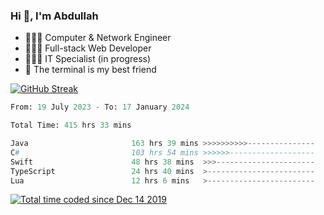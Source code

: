 <h3>Hi 👋, I'm Abdullah</h3>

- 👷🏼‍♂️ Computer & Network Engineer
- 👨🏻‍💻 Full-stack Web Developer
- 👨🏻‍💻 IT Specialist (in progress)
- 🖤 The terminal is my best friend

[![GitHub Streak](https://streak-stats.demolab.com?user=al3bad&theme=transparent&date_format=j%20M%5B%20Y%5D)](https://git.io/streak-stats)

<!--START_SECTION:waka-->

```python
From: 19 July 2023 - To: 17 January 2024

Total Time: 415 hrs 33 mins

Java                       163 hrs 39 mins >>>>>>>>>>---------------   39.17 %
C#                         103 hrs 54 mins >>>>>>-------------------   24.87 %
Swift                      48 hrs 38 mins  >>>----------------------   11.64 %
TypeScript                 24 hrs 40 mins  >------------------------   05.91 %
Lua                        12 hrs 6 mins   >------------------------   02.90 %
```

<!--END_SECTION:waka-->

<p>
  <a href="https://wakatime.com/@ce2a2aac-0d6b-4d65-b864-8a4bcaf12967"><img src="https://wakatime.com/badge/user/ce2a2aac-0d6b-4d65-b864-8a4bcaf12967.svg" alt="Total time coded since Dec 14 2019" /></a>
</p>
